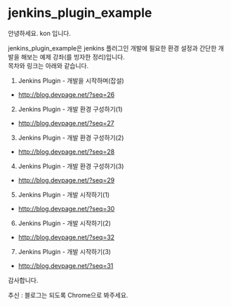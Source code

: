 # jenkins_plugin_example
안녕하세요. kon 입니다.

jenkins_plugin_example은 jenkins 플러그인 개발에 필요한 환경 설정과 간단한 개발을 해보는 예제 강좌(를 빙자한 정리)입니다.  
목차와 링크는 아래와 같습니다.

1. Jenkins Plugin - 개발을 시작하며(잡설)
* http://blog.devpage.net/?seq=26

2. Jenkins Plugin - 개발 환경 구성하기(1)
* http://blog.devpage.net/?seq=27

3. Jenkins Plugin - 개발 환경 구성하기(2)
* http://blog.devpage.net/?seq=28

4. Jenkins Plugin - 개발 환경 구성하기(3)
* http://blog.devpage.net/?seq=29

5. Jenkins Plugin - 개발 시작하기(1)
* http://blog.devpage.net/?seq=30

6. Jenkins Plugin - 개발 시작하기(2)
* http://blog.devpage.net/?seq=32

7. Jenkins Plugin - 개발 시작하기(3)
* http://blog.devpage.net/?seq=31

감사합니다.

추신 : 블로그는 되도록 Chrome으로 봐주세요.
